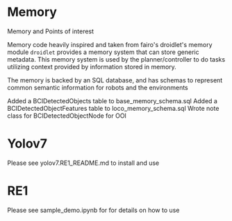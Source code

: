 # Memory
Memory and Points of interest

Memory code heavily inspired and taken from fairo's droidlet's memory module 
`droidlet` provides a memory system that can store generic metadata. This memory system is used by the planner/controller to do tasks utilizing context provided by information stored in memory.

The memory is backed by an SQL database, and has schemas to represent common semantic information for robots and the environments

Added a BCIDetectedObjects table to base_memory_schema.sql
Added a BCIDetectedObjectFeatures table to loco_memory_schema.sql
Wrote note class for BCIDetectedObjectNode for OOI

# Yolov7
Please see yolov7.RE1_README.md to install and use

# RE1
Please see sample_demo.ipynb for for details on how to use